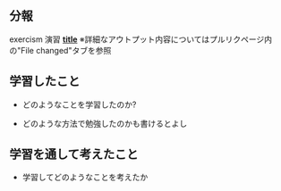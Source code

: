 ## 分報

exercism 演習
[**title**](**url**)
※詳細なアウトプット内容についてはプルリクページ内の"File changed"タブを参照

## 学習したこと

- どのようなことを学習したのか?

- どのような方法で勉強したのかも書けるとよし

## 学習を通して考えたこと

- 学習してどのようなことを考えたか
